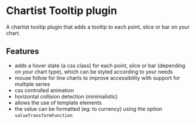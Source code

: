 # Chartist Tooltip plugin

A chartist tooltip plugin that adds a tooltip to each point, slice or bar on your chart.

## Features
* adds a hover state (a css class) for each point, slice or bar (depending on your chart type), which can be styled according to your needs
* mouse follow for line charts to improve accessibility with support for multiple series
* css controlled animation
* horizontal collision detection (minimalistic)
* allows the use of template elements
* the value can be formatted (eg: to currency) using the option `valueTransformFunction`
